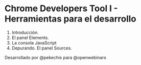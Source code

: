 # Chrome Developers Tool I - Herramientas para el desarrollo

1. Introducción.
2. El panel Elements.
3. La consola JavaScript
4. Depurando. El panel Sources.

Desarrollado por @pekechis para @openwebinars